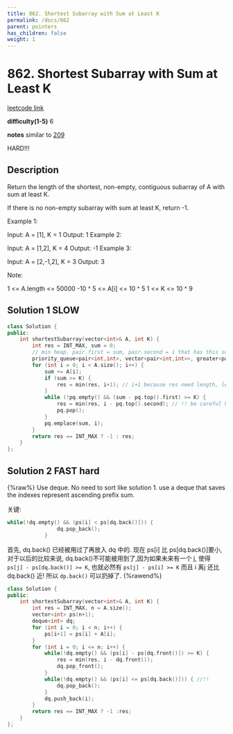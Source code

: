 ```yaml
---
title: 862. Shortest Subarray with Sum at Least K
permalink: /docs/862
parent: pointers
has_children: false
weight: 1
---
```

# 862. Shortest Subarray with Sum at Least K

[leetcode link](https://leetcode.com/problems/shortest-subarray-with-sum-at-least-k/)

**difficulty(1-5)** 
6

**notes**
similar to [209](/docs/209)

HARD!!!

## Description

Return the length of the shortest, non-empty, contiguous subarray of A with sum at least K.

If there is no non-empty subarray with sum at least K, return -1.

Example 1:

Input: A = [1], K = 1
Output: 1
Example 2:

Input: A = [1,2], K = 4
Output: -1
Example 3:

Input: A = [2,-1,2], K = 3
Output: 3

Note:

1 <= A.length <= 50000
-10 ^ 5 <= A[i] <= 10 ^ 5
1 <= K <= 10 ^ 9

## Solution 1 SLOW

```c++
class Solution {
public:
    int shortestSubarray(vector<int>& A, int K) {
        int res = INT_MAX, sum = 0;
        // min heap. pair.first = sum, pair.second = i that has this sum from 0~i
        priority_queue<pair<int,int>, vector<pair<int,int>>, greater<pair<int,int>>> pq;
        for (int i = 0; i < A.size(); i++) {
            sum += A[i];
            if (sum >= K) {
                res = min(res, i+1); // i+1 because res need length, length here is from index 0 to index i -> i+1
            }
            while (!pq.empty() && (sum - pq.top().first) >= K) {
                res = min(res, i - pq.top().second); // !! be careful here to calculate len!!!
                pq.pop();
            }
            pq.emplace(sum, i);
        }
        return res == INT_MAX ? -1 : res;
    }
};
```

## Solution 2 FAST hard
{%raw%}
Use deque. No need to sort like solution 1.
use a deque that saves the indexes represent ascending prefix sum.

关键:

```c++
while(!dq.empty() && (ps[i] < ps[dq.back()])) {
                dq.pop_back();
            }
```

首先, dq.back() 已经被用过了再放入 dq 中的. 现在 ps[i] 比 ps[dq.back()]要小, 对于以后的比较来说,
dq.back()不可能被用到了,因为如果未来有一个 j, 使得 `ps[j] - ps[dq.back()] >= K`, 也就必然有
`ps[j] - ps[i] >= K` 而且 i 离j 还比 dq.back() 近! 所以 `dp.back()` 可以扔掉了.
{%rawend%}

```c++
class Solution {
public:
    int shortestSubarray(vector<int>& A, int K) {
        int res = INT_MAX, n = A.size();
        vector<int> ps(n+1);
        deque<int> dq;
        for (int i = 0; i < n; i++) {
            ps[i+1] = ps[i] + A[i];
        }
        for (int i = 0; i <= n; i++) {
            while(!dq.empty() && (ps[i] - ps[dq.front()]) >= K) {
                res = min(res, i - dq.front());
                dq.pop_front();
            }
            while(!dq.empty() && (ps[i] <= ps[dq.back()])) { //!!
                dq.pop_back();
            }
            dq.push_back(i);
        }
        return res == INT_MAX ? -1 :res;
    }
};
```

<!-- 
Default label
{: .label }

Blue label
{: .label .label-blue }

Stable
{: .label .label-green }

New release
{: .label .label-purple }

Coming soon
{: .label .label-yellow }

Deprecated
{: .label .label-red } -->
